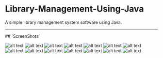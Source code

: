 # Library-Management-Using-Java
A simple library management system software using Java. 
<hr>
## `ScreenShots`

![alt text](https://github.com/ashutoshm1771/Library-Management-Using-Java/blob/master/ScreenShots/Home.jpg?raw=true)
![alt text](https://github.com/ashutoshm1771/Library-Management-Using-Java/blob/master/ScreenShots/Home2.jpg?raw=true)
![alt text](https://github.com/ashutoshm1771/Library-Management-Using-Java/blob/master/ScreenShots/AddEntity.jpg?raw=true)
![alt text](https://github.com/ashutoshm1771/Library-Management-Using-Java/blob/master/ScreenShots/AddUser.jpg?raw=true)
![alt text](https://github.com/ashutoshm1771/Library-Management-Using-Java/blob/master/ScreenShots/AdminLoginform.jpg?raw=true)
![alt text](https://github.com/ashutoshm1771/Library-Management-Using-Java/blob/master/ScreenShots/AdminSection.jpg?raw=true)
![alt text](https://github.com/ashutoshm1771/Library-Management-Using-Java/blob/master/ScreenShots/IssueEntity.jpg?raw=true)
![alt text](https://github.com/ashutoshm1771/Library-Management-Using-Java/blob/master/ScreenShots/DeleteUser.jpg?raw=true)
![alt text](https://github.com/ashutoshm1771/Library-Management-Using-Java/blob/master/ScreenShots/JDBcConn2.jpg?raw=true)
![alt text](https://github.com/ashutoshm1771/Library-Management-Using-Java/blob/master/ScreenShots/JdbcConneciton2.jpg?raw=true)
![alt text](https://github.com/ashutoshm1771/Library-Management-Using-Java/blob/master/ScreenShots/RetrieveItem.jpg?raw=true)
![alt text](https://github.com/ashutoshm1771/Library-Management-Using-Java/blob/master/ScreenShots/RetrieveUser.jpg?raw=true)
![alt text](https://github.com/ashutoshm1771/Library-Management-Using-Java/blob/master/ScreenShots/ReturnItem.jpg?raw=true)
![alt text](https://github.com/ashutoshm1771/Library-Management-Using-Java/blob/master/ScreenShots/UserLogin.jpg?raw=true)
